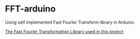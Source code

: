 # FFT-arduino
Using self implemented Fast Fourier Transform library in Arduino.

[The Fast Fourier Transformation Library used in this project](../FFT-msvc)
